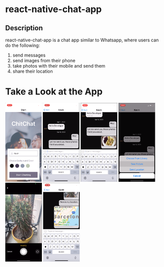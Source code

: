 # react-native-chat-app

## Description
react-native-chat-app is a chat app similar to Whatsapp, where users can do the following:

1) send messages 
2) send images from their phone  
3) take photos with their mobile and send them
4) share their location

# Take a Look at the App
<p float="left">
<img src="readme-images/img1.png" height="250" />
<img src="readme-images/img2.png" height="250" />
<img src="readme-images/img3.png" height="250" />
<img src="readme-images/img4.png" height="250" />
<img src="readme-images/img5.png" height="250" />
<img src="readme-images/img6.png" height="250" />
<p>
